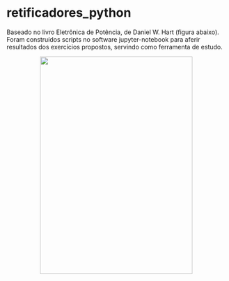 # retificadores_python
Baseado no livro Eletrônica de Potência, de Daniel W. Hart (figura abaixo). Foram construídos scripts no software jupyter-notebook para aferir resultados dos exercícios propostos, servindo como ferramenta de estudo.

<p align="center">
  <img width="350" height="500" src="https://images-na.ssl-images-amazon.com/images/I/51%2B1x5dxHdL.jpg">
</p>
